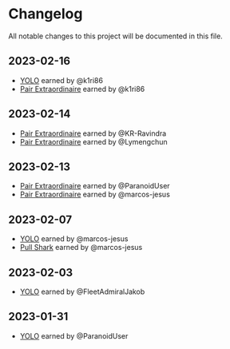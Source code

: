 # Changelog

All notable changes to this project will be documented in this file.

## 2023-02-16
- [YOLO](https://github.com/users/k1ri86/achievements/yolo) earned by @k1ri86
- [Pair Extraordinaire](https://github.com/K1ri86?achievement=pair-extraordinaire) earned by @k1ri86

## 2023-02-14

- [Pair Extraordinaire](https://github.com/users/KR-Ravindra/achievements/pair-extraordinaire) earned by @KR-Ravindra
- [Pair Extraordinaire](https://github.com/users/Lymengchun/achievements/pair-extraordinaire) earned by @Lymengchun

## 2023-02-13

- [Pair Extraordinaire](https://github.com/users/ParanoidUser/achievements/pair-extraordinaire) earned by @ParanoidUser
- [Pair Extraordinaire](https://github.com/users/marcos-jesus/achievements/pair-extraordinaire) earned by @marcos-jesus

## 2023-02-07

- [YOLO](https://github.com/users/marcos-jesus/achievements/yolo) earned by @marcos-jesus
- [Pull Shark](https://github.com/users/marcos-jesus/achievements/pull-shark) earned by @marcos-jesus

## 2023-02-03

- [YOLO](https://github.com/users/FleetAdmiralJakob/achievements/yolo) earned by @FleetAdmiralJakob

## 2023-01-31

- [YOLO](https://github.com/users/ParanoidUser/achievements/yolo) earned by @ParanoidUser

